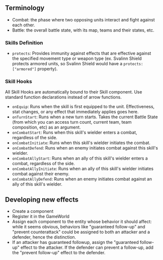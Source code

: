 ## Terminology

- Combat: the phase where two opposing units interact and fight against each other.
- Battle: the overall battle state, with its map, teams and their states, etc.

### Skills Definition

- `protects`: Provides immunity against effects that are effective against the specified movement type or weapon type (ex. Svalinn Shield protects armored units, so Svalinn Shield would have a `protects: ["armored"]` property).

### Skill Hooks

All Skill Hooks are automatically bound to their Skill component. Use standard function declarations instead of arrow functions.

- `onEquip`: Runs when the skill is first equipped to the unit. Effectiveness, stat changes, or any effect that immediately applies goes here.
- `onTurnStart`: Runs when a new turn starts. Takes the current Battle State (from which you can access turn count, current team, team composition, etc) as an argument.
- `onCombatStart`: Runs when this skill's wielder enters a combat, regardless of the side.
- `onCombatInitiate`: Runs when this skill's wielder initiates the combat.
- `onCombatDefend`: Runs when an enemy initiates combat against this skill's wielder.
- `onCombatAllyStart`: Runs when an ally of this skill's wielder enters a combat, regardless of the side.
- `onCombatAllyInitiate`: Runs when an ally of this skill's wielder initiates combat against their enemy.
- `onCombatAllyDefend`: Runs when an enemy initiates combat against an ally of this skill's wielder.

## Developing new effects

- Create a component
- Register it in the GameWorld
- Assign each component to the entity whose behavior it should affect: while it seems obvious, behaviors like "guaranteed follow-up" and "prevent counterattack" could be assigned to both an attacker and a defender, hence the distinction.
- If an attacker has guaranteed followup, assign the "guaranteed follow-up" effect to the attacker. If the defender can prevent a follow-up, add the "prevent follow-up" effect to the defender.
